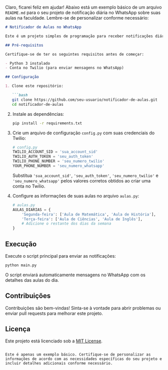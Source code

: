 Claro, ficarei feliz em ajudar! Abaixo está um exemplo básico de um arquivo `README.md` para o seu projeto de notificação diária no WhatsApp sobre suas aulas na faculdade. Lembre-se de personalizar conforme necessário:

```markdown
# Notificador de Aulas no WhatsApp

Este é um projeto simples de programação para receber notificações diárias no WhatsApp sobre as aulas agendadas na faculdade.

## Pré-requisitos

Certifique-se de ter os seguintes requisitos antes de começar:

- Python 3 instalado
- Conta no Twilio (para enviar mensagens no WhatsApp)

## Configuração

1. Clone este repositório:

   ```bash
   git clone https://github.com/seu-usuario/notificador-de-aulas.git
   cd notificador-de-aulas
   ```

2. Instale as dependências:

   ```bash
   pip install -r requirements.txt
   ```

3. Crie um arquivo de configuração `config.py` com suas credenciais do Twilio:

   ```python
   # config.py
   TWILIO_ACCOUNT_SID = 'sua_account_sid'
   TWILIO_AUTH_TOKEN = 'seu_auth_token'
   TWILIO_PHONE_NUMBER = 'seu_numero_twilio'
   YOUR_PHONE_NUMBER = 'seu_numero_whatsapp'
   ```

   Substitua `'sua_account_sid'`, `'seu_auth_token'`, `'seu_numero_twilio'` e `'seu_numero_whatsapp'` pelos valores corretos obtidos ao criar uma conta no Twilio.

4. Configure as informações de suas aulas no arquivo `aulas.py`:

   ```python
   # aulas.py
   AULAS_DIARIAS = {
       'Segunda-feira': ['Aula de Matemática', 'Aula de História'],
       'Terça-feira': ['Aula de Ciências', 'Aula de Inglês'],
       # Adicione o restante dos dias da semana
   }
   ```

## Execução

Execute o script principal para enviar as notificações:

```bash
python main.py
```

O script enviará automaticamente mensagens no WhatsApp com os detalhes das aulas do dia.

## Contribuições

Contribuições são bem-vindas! Sinta-se à vontade para abrir problemas ou enviar pull requests para melhorar este projeto.

## Licença

Este projeto está licenciado sob a [MIT License](LICENSE).
```

Este é apenas um exemplo básico. Certifique-se de personalizar as informações de acordo com as necessidades específicas do seu projeto e incluir detalhes adicionais conforme necessário.